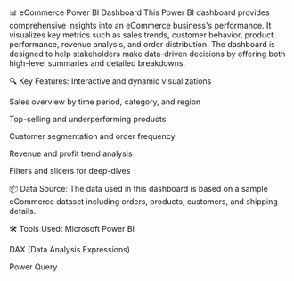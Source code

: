 📊 eCommerce Power BI Dashboard
This Power BI dashboard provides comprehensive insights into an eCommerce business's performance. It visualizes key metrics such as sales trends, customer behavior, product performance, revenue analysis, and order distribution. The dashboard is designed to help stakeholders make data-driven decisions by offering both high-level summaries and detailed breakdowns.

🔍 Key Features:
Interactive and dynamic visualizations

Sales overview by time period, category, and region

Top-selling and underperforming products

Customer segmentation and order frequency

Revenue and profit trend analysis

Filters and slicers for deep-dives

📦 Data Source:
The data used in this dashboard is based on a sample eCommerce dataset including orders, products, customers, and shipping details.

🛠️ Tools Used:
Microsoft Power BI

DAX (Data Analysis Expressions)

Power Query
